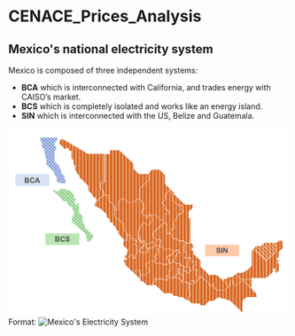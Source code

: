 # CENACE_Prices_Analysis
## Mexico's national electricity system

Mexico is composed of three independent systems:

* **BCA** which is interconnected with California, and trades energy with CAISO’s market.
* **BCS** which is completely isolated and works like an energy island.
* **SIN** which is interconnected with the US, Belize and Guatemala.

![Mexico's Electricity System](/images/mexico_electricity_system.png)
Format: ![Mexico's Electricity System](url)
